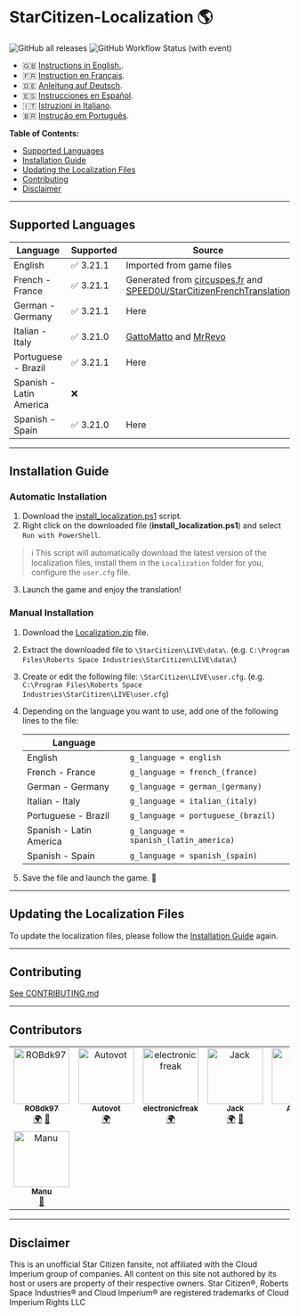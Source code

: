 # StarCitizen-Localization 🌎

![GitHub all releases](https://img.shields.io/github/downloads/Dymerz/StarCitizen-Localization/total)
![GitHub Workflow Status (with event)](https://img.shields.io/github/actions/workflow/status/Dymerz/StarCitizen-Localization/.github%2Fworkflows%2Fvalidate-global-ini.yaml?event=push&label=INI%20Validation&link=https%3A%2F%2Fgithub.com%2FDymerz%2FStarCitizen-Localization%2Factions%2Fworkflows%2Fvalidate-global-ini.yaml)


- 🇬🇧 [Instructions in English.](README.md).
- 🇫🇷 [Instruction en Français](README_fr.md).
- 🇩🇪 [Anleitung auf Deutsch](README_de.md).
- 🇪🇸 [Instrucciones en Español](README_es.md).
- 🇮🇹 [Istruzioni in Italiano](README_it.md).
- 🇧🇷 [Instrução em Português](README_ptbr.md).

**Table of Contents:**
  - [Supported Languages](#supported-languages)
  - [Installation Guide](#installation-guide)
  - [Updating the Localization Files](#contributing)
  - [Contributing](#contributing)
  - [Disclaimer](#Disclaimer)

---
## Supported Languages

| Language | Supported | Source |
|---|---|---|
| English | ✅ 3.21.1 | Imported from game files |
| French - France | ✅ 3.21.1 | Generated from [circuspes.fr](https://traduction.circuspes.fr) and [SPEED0U/StarCitizenFrenchTranslation](https://github.com/SPEED0U/StarCitizenFrenchTranslation) |
| German - Germany | ✅ 3.21.1 | Here |
| Italian - Italy | ✅ 3.21.0 | [GattoMatto](https://robertsspaceindustries.com/citizens/GattoMatto) and [MrRevo](https://robertsspaceindustries.com/citizens/MrRevo) |
| Portuguese - Brazil | ✅ 3.21.1 | Here |
| Spanish - Latin America | ❌ |
| Spanish - Spain | ✅ 3.21.0 | Here |

---
## Installation Guide

### Automatic Installation
1. Download the [install_localization.ps1](https://github.com/Dymerz/StarCitizen-Localization/releases/latest/download/install_localization.ps1) script.
2. Right click on the downloaded file (**install_localization.ps1**) and select `Run with PowerShell`.
  > ℹ️ This script will automatically download the latest version of the localization files, install them in the `Localization` folder for you, configure the `user.cfg` file.
3. Launch the game and enjoy the translation!

### Manual Installation
1. Download the [Localization.zip](https://github.com/Dymerz/StarCitizen-Localization/releases/latest/download/Localization.zip) file.
2. Extract the downloaded file to `\StarCitizen\LIVE\data\`. (e.g. `C:\Program Files\Roberts Space Industries\StarCitizen\LIVE\data\`)
3. Create or edit the following file: `\StarCitizen\LIVE\user.cfg`. (e.g. `C:\Program Files\Roberts Space Industries\StarCitizen\LIVE\user.cfg`)
4. Depending on the language you want to use, add one of the following lines to the file:

    | Language |   |
    |---|---|
    | English | `g_language = english` |
    | French - France | `g_language = french_(france)` |
    | German - Germany | `g_language = german_(germany)` |
    | Italian - Italy | `g_language = italian_(italy)` |
    | Portuguese - Brazil | `g_language = portuguese_(brazil)` |
    | Spanish - Latin America | `g_language = spanish_(latin_america)` |
    | Spanish - Spain | `g_language = spanish_(spain) ` |

5. Save the file and launch the game. 🚀

---
## Updating the Localization Files
To update the localization files, please follow the [Installation Guide](#installation-guide) again.

---
## Contributing
[See CONTRIBUTING.md](CONTRIBUTING.md)

---
## Contributors
<!-- ALL-CONTRIBUTORS-LIST:START - Do not remove or modify this section -->
<!-- prettier-ignore-start -->
<!-- markdownlint-disable -->
<table>
  <tbody>
    <tr>
      <td align="center" valign="top" width="14.28%"><a href="https://github.com/ROBdk97"><img src="https://avatars.githubusercontent.com/u/9892024?v=4?s=100" width="100px;" alt="ROBdk97"/><br /><sub><b>ROBdk97</b></sub></a><br /><a href="#translation-ROBdk97" title="Translation">🌍</a> <a href="#projectManagement-ROBdk97" title="Project Management">📆</a></td>
      <td align="center" valign="top" width="14.28%"><a href="https://github.com/Autovot"><img src="https://avatars.githubusercontent.com/u/87210193?v=4?s=100" width="100px;" alt="Autovot"/><br /><sub><b>Autovot</b></sub></a><br /><a href="#translation-Autovot" title="Translation">🌍</a></td>
      <td align="center" valign="top" width="14.28%"><a href="https://github.com/electronicfreak"><img src="https://avatars.githubusercontent.com/u/11193801?v=4?s=100" width="100px;" alt="electronicfreak"/><br /><sub><b>electronicfreak</b></sub></a><br /><a href="#translation-electronicfreak" title="Translation">🌍</a></td>
      <td align="center" valign="top" width="14.28%"><a href="https://github.com/Jack-mk"><img src="https://avatars.githubusercontent.com/u/22667101?v=4?s=100" width="100px;" alt="Jack"/><br /><sub><b>Jack</b></sub></a><br /><a href="#translation-Jack-mk" title="Translation">🌍</a> <a href="#projectManagement-Jack-mk" title="Project Management">📆</a></td>
      <td align="center" valign="top" width="14.28%"><a href="https://github.com/Auhrus"><img src="https://avatars.githubusercontent.com/u/57270834?v=4?s=100" width="100px;" alt="Auhrus"/><br /><sub><b>Auhrus</b></sub></a><br /><a href="#translation-Auhrus" title="Translation">🌍</a> <a href="#projectManagement-Auhrus" title="Project Management">📆</a></td>
      <td align="center" valign="top" width="14.28%"><a href="https://github.com/Nxzzin"><img src="https://avatars.githubusercontent.com/u/148262077?v=4?s=100" width="100px;" alt="Nxzzin"/><br /><sub><b>Nxzzin</b></sub></a><br /><a href="#translation-Nxzzin" title="Translation">🌍</a></td>
      <td align="center" valign="top" width="14.28%"><a href="https://github.com/InterPlay02"><img src="https://avatars.githubusercontent.com/u/23037423?v=4?s=100" width="100px;" alt="InterPlay"/><br /><sub><b>InterPlay</b></sub></a><br /><a href="#translation-InterPlay02" title="Translation">🌍</a></td>
    </tr>
    <tr>
      <td align="center" valign="top" width="14.28%"><a href="https://github.com/Brill65"><img src="https://avatars.githubusercontent.com/u/8363399?v=4?s=100" width="100px;" alt="Manu"/><br /><sub><b>Manu</b></sub></a><br /><a href="#review-Brill65" title="Reviewed Pull Requests">👀</a></td>
    </tr>
  </tbody>
</table>

<!-- markdownlint-restore -->
<!-- prettier-ignore-end -->

<!-- ALL-CONTRIBUTORS-LIST:END -->

---
## Disclaimer
This is an unofficial Star Citizen fansite, not affiliated with the Cloud Imperium group of companies. All content on this site not authored by its host or users are property of their respective owners. Star Citizen®, Roberts Space Industries® and Cloud Imperium® are registered trademarks of Cloud Imperium Rights LLC
